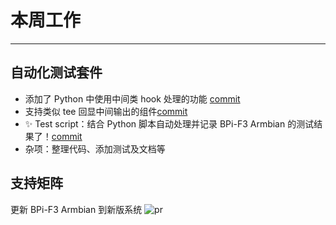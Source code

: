 # 本周工作

---

## 自动化测试套件

- 添加了 Python 中使用中间类 hook 处理的功能 [commit](https://github.com/wychlw/autotester/commit/69ecab2d022769c423f6ab7f4edb6b3b46607a6d)
- 支持类似 tee 回显中间输出的组件[commit](https://github.com/wychlw/autotester/commit/c9a4305bb063ed073776b3a0e407141bfa177a04)
- ✨ Test script：结合 Python 脚本自动处理并记录 BPi-F3 Armbian 的测试结果了！[commit](https://github.com/wychlw/autotester/commit/20452d44f63533d9973ad0a65eea99edd9919249)
- 杂项：整理代码、添加测试及文档等

## 支持矩阵

更新 BPi-F3 Armbian 到新版系统 ![pr](https://github.com/KevinMX/support-matrix/pull/35)
